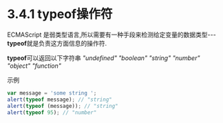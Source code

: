 # 3.4.1 typeof操作符

ECMAScript 是弱类型语言,所以需要有一种手段来检测给定变量的数据类型---**typeof**就是负责这方面信息的操作符.

**typeof**可以返回以下字符串
*"undefined"
"boolean"
"string"
"number"
"object"
"function"*

示例

```js .line-numbers
var message = 'some string ';
alert(typeof message); // "string"
alert(typeof (message)); // "string"
alert(typeof 95); // "number"
```